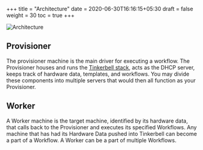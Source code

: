 +++
title = "Architecture"
date = 2020-06-30T16:16:15+05:30
draft = false
weight = 30
toc = true
+++


![Architecture](/images/docs/workflow-architecture.png)

## Provisioner

The provisioner machine is the main driver for executing a workflow. The Provisioner houses and runs the [Tinkerbell stack](/components), acts as the DHCP server, keeps track of hardware data, templates, and workflows.  You may divide these components into multiple servers that would then all function as your Provisioner. 

## Worker

A Worker machine is the target machine, identified by its hardware data, that calls back to the Provisioner and executes its specified Workflows. Any machine that has had its Hardware Data pushed into Tinkerbell can become a part of a Workflow. A Worker can be a part of multiple Workflows.
